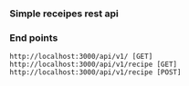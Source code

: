 ### Simple receipes rest api

### End points

```
http://localhost:3000/api/v1/ [GET]
http://localhost:3000/api/v1/recipe [GET]
http://localhost:3000/api/v1/recipe [POST]
```
